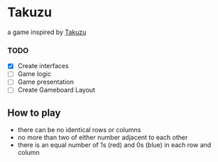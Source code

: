 # Takuzu
a game inspired by [Takuzu](https://en.wikipedia.org/wiki/Takuzu)

### TODO
- [X] Create interfaces
- [ ] Game logic
- [ ] Game presentation
- [ ] Create Gameboard Layout

## How to play
 - there can be no identical rows or columns
 - no more than two of either number adjacent to each other
 - there is an equal number of 1s (red) and 0s (blue) in each row and column
